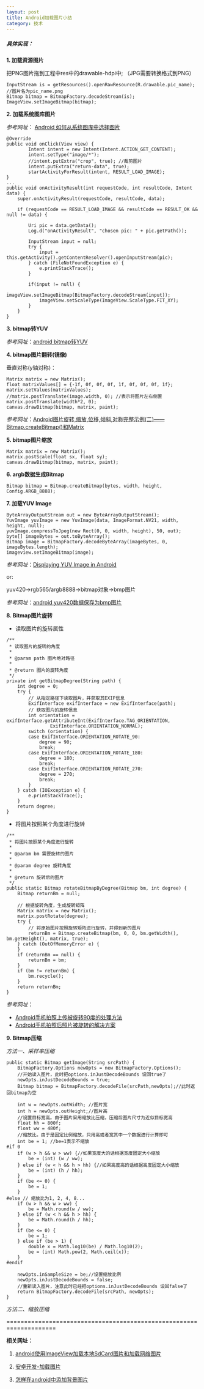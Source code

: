 ```yaml
---
layout: post
title: Android加载图片小结
category: 技术
---
```


##### 具体实现：

**1. 加载资源图片**

把PNG图片拖到工程中res中的drawable-hdpi中; （JPG需要转换格式到PNG）

```
InputStream is = getResources().openRawResource(R.drawable.pic_name); //图片名为pic_name.png
Bitmap bitmap = BitmapFactory.decodeStream(is);
ImageView.setImageBitmap(bitmap);
```

**2. 加载系统图库图片**

*参考网址*： [Android 如何从系统图库中选择图片](http://www.oschina.net/question/157182_53236 "Markdown")

```
@Override
public void onClick(View view) {
		Intent intent = new Intent(Intent.ACTION_GET_CONTENT);
		intent.setType("image/*");
		//intent.putExtra("crop", true); //裁剪图片
		intent.putExtra("return-data", true);
		startActivityForResult(intent, RESULT_LOAD_IMAGE);
}
...
public void onActivityResult(int requestCode, int resultCode, Intent data) {
    super.onActivityResult(requestCode, resultCode, data);

    if (requestCode == RESULT_LOAD_IMAGE && resultCode == RESULT_OK && null != data) {

        Uri pic = data.getData();
        Log.d("onActivityResult", "chosen pic: " + pic.getPath());

        InputStream input = null;
      	try {
      		input = this.getActivity().getContentResolver().openInputStream(pic);
      	} catch (FileNotFoundException e) {
      		e.printStackTrace();
      	}

      	if(input != null) {
      		imageView.setImageBitmap(BitmapFactory.decodeStream(input));
      		imageView.setScaleType(ImageView.ScaleType.FIT_XY);
      	}
    }
}

```

**3. bitmap转YUV**

*参考网址*：[android bitmap转YUV](http://xiaxveliang.blog.163.com/blog/static/2970803420141122290438/ "Markdown")

**4. bitmap图片翻转(镜像)**

垂直对称(y轴对称)：

```
Matrix matrix = new Matrix();
float matrixValues[] = {-1f, 0f, 0f, 0f, 1f, 0f, 0f, 0f, 1f};
matrix.setValues(matrixValues);
//matrix.postTranslate(image.width, 0); //表示将图片左右倒置
matrix.postTranslate(width*2, 0);
canvas.drawBitmap(bitmap, matrix, paint);
```

*参考网址*：[Android图片旋转,缩放,位移,倾斜,对称完整示例(二)——Bitmap.createBitmap()和Matrix](http://www.tuicool.com/articles/BJB7Jr "Markdown")

**5. bitmap图片缩放**

```
Matrix matrix = new Matrix();
matrix.postScale(float sx, float sy);
canvas.drawBitmap(bitmap, matrix, paint);
```

**6. argb数据生成Bitmap**

```
Bitmap bitmap = Bitmap.createBitmap(bytes, width, height, Config.ARGB_8888);
```

**7. 加载YUV Image**

````
ByteArrayOutputStream out = new ByteArrayOutputStream();
YuvImage yuvImage = new YuvImage(data, ImageFormat.NV21, width, height, null);
yuvImage.compressToJpeg(new Rect(0, 0, width, height), 50, out);
byte[] imageBytes = out.toByteArray();
Bitmap image = BitmapFactory.decodeByteArray(imageBytes, 0, imageBytes.length);
imageview.setImageBitmap(image);
````

*参考网址*：[Displaying YUV Image in Android](http://stackoverflow.com/questions/9192982/displaying-yuv-image-in-android "Markdown")

or: 

yuv420->rgb565/argb8888->bitmap对象->bmp图片

*参考网址*：[android yuv420数据保存为bmp图片](http://songyingjian2009.blog.163.com/blog/static/1318302422013218102334380/ "Markdown")

**8. Bitmap图片旋转**

* 读取图片的旋转属性

```
/**
 * 读取图片的旋转的角度
 *
 * @param path 图片绝对路径
 *
 * @return 图片的旋转角度
 */
private int getBitmapDegree(String path) {
    int degree = 0;
    try {
        // 从指定路径下读取图片，并获取其EXIF信息
        ExifInterface exifInterface = new ExifInterface(path);
        // 获取图片的旋转信息
        int orientation = exifInterface.getAttributeInt(ExifInterface.TAG_ORIENTATION,
                ExifInterface.ORIENTATION_NORMAL);
        switch (orientation) {
        case ExifInterface.ORIENTATION_ROTATE_90:
            degree = 90;
            break;
        case ExifInterface.ORIENTATION_ROTATE_180:
            degree = 180;
            break;
        case ExifInterface.ORIENTATION_ROTATE_270:
            degree = 270;
            break;
        }
    } catch (IOException e) {
        e.printStackTrace();
    }
    return degree;
}
```

* 将图片按照某个角度进行旋转

```
/**
 * 将图片按照某个角度进行旋转
 *
 * @param bm 需要旋转的图片
 *
 * @param degree 旋转角度
 *
 * @return 旋转后的图片
 */
public static Bitmap rotateBitmapByDegree(Bitmap bm, int degree) {
    Bitmap returnBm = null;
  
    // 根据旋转角度，生成旋转矩阵
    Matrix matrix = new Matrix();
    matrix.postRotate(degree);
    try {
        // 将原始图片按照旋转矩阵进行旋转，并得到新的图片
        returnBm = Bitmap.createBitmap(bm, 0, 0, bm.getWidth(), bm.getHeight(), matrix, true);
    } catch (OutOfMemoryError e) {
    }
    if (returnBm == null) {
        returnBm = bm;
    }
    if (bm != returnBm) {
        bm.recycle();
    }
    return returnBm;
}
```

*参考网址*：

* [Android手机拍照上传被旋转90度的处理方法](http://blog.csdn.net/wsq458542323976/article/details/22880881 "Markdown")
* [Android手机拍照后照片被旋转的解决方案](http://www.baidufe.com/item/4bb733d9999c53cb8fed.html "Markdown")

**9. Bitmap压缩**

*方法一、采样率压缩*

```
public static Bitmap getImage(String srcPath) {  
    BitmapFactory.Options newOpts = new BitmapFactory.Options();  
    //开始读入图片，此时把options.inJustDecodeBounds 设回true了  
    newOpts.inJustDecodeBounds = true;  
    Bitmap bitmap = BitmapFactory.decodeFile(srcPath,newOpts);//此时返回bitmap为空  
    
    int w = newOpts.outWidth; //图片宽
    int h = newOpts.outHeight;//图片高  
    //设置目标宽高。由于图片采用缩放比压缩，压缩后图片尺寸为近似目标宽高
    float hh = 800f;
    float ww = 480f;
    //缩放比。由于是固定比例缩放，只用高或者宽其中一个数据进行计算即可  
    int be = 1; //be=1表示不缩放  
#if 0
    if (w > h && w > ww) {//如果宽度大的话根据宽度固定大小缩放  
        be = (int) (w / ww);  
    } else if (w < h && h > hh) {//如果高度高的话根据高度固定大小缩放  
        be = (int) (h / hh);  
    }  
    if (be <= 0) { 
        be = 1;
    }
#else // 缩放比为1, 2, 4, 8...
    if (w > h && w > ww) {
        be = Math.round(w / ww);
    } else if (w < h && h > hh) {
        be = Math.round(h / hh);
    }
    if (be <= 0) {
        be = 1;
    } else if (be > 1) {
    	double x = Math.log10(be) / Math.log10(2);
    	be = (int) Math.pow(2, Math.ceil(x));
    }
#endif
    
    newOpts.inSampleSize = be;//设置缩放比例
    newOpts.inJustDecodeBounds = false;  
    //重新读入图片，注意此时已经把options.inJustDecodeBounds 设回false了  
    return BitmapFactory.decodeFile(srcPath, newOpts);  
}
```

*方法二、缩放压缩*

====================================================================

**相关网址：**

1. [android使用ImageView加载本地SdCard图片和加载网络图片](http://longshuai2007.blog.163.com/blog/static/1420944142011611105732712/ "Markdown")

2. [安卓开发-加载图片](http://blog.csdn.net/imzoer/article/details/9420537 "Markdown")

3. [怎样在android中添加背景图片](http://jingyan.baidu.com/article/27fa7326db6bbd46f8271fae.html "Markdown")
